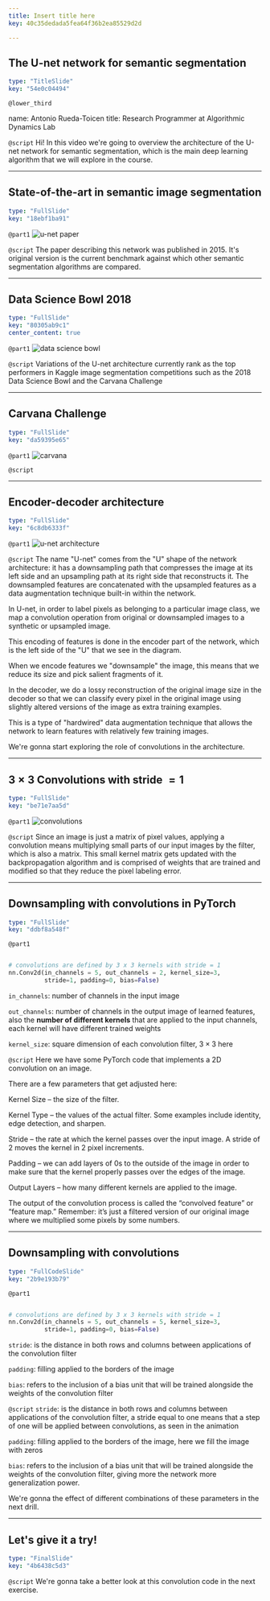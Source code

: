 ```yaml
---
title: Insert title here
key: 40c35dedada5fea64f36b2ea85529d2d

---
```

## The U-net network for semantic segmentation

```yaml
type: "TitleSlide"
key: "54e0c04494"
```

`@lower_third`

name: Antonio Rueda-Toicen
title: Research Programmer at Algorithmic Dynamics Lab


`@script`
Hi! In this video we're going to overview the architecture of the U-net network for semantic segmentation, which is the main deep learning algorithm that we will explore in the course.


---
## State-of-the-art in semantic image segmentation

```yaml
type: "FullSlide"
key: "18ebf1ba91"
```

`@part1`
![u-net paper](https://raw.githubusercontent.com/andandandand/images-for-colab-notebooks/master/u-net-paper.png)


`@script`
The paper describing this network was published in 2015. It's original version is the current benchmark against which other semantic segmentation algorithms are compared.


---
## Data Science Bowl 2018

```yaml
type: "FullSlide"
key: "80305ab9c1"
center_content: true
```

`@part1`
![data science bowl](https://raw.githubusercontent.com/andandandand/images-for-colab-notebooks/master/data-science-bowl.png)


`@script`
Variations of the U-net architecture currently rank as the top performers in Kaggle image segmentation competitions such as the 2018 Data Science Bowl and the Carvana Challenge


---
## Carvana Challenge

```yaml
type: "FullSlide"
key: "da59395e65"
```

`@part1`
![carvana](https://assets.datacamp.com/production/repositories/3732/datasets/bebc3d87266f391b1bac3c3d92c9f1d945f99148/carvana.png)


`@script`



---
## Encoder-decoder architecture

```yaml
type: "FullSlide"
key: "6c8db6333f"
```

`@part1`
![u-net architecture](https://cdn-images-1.medium.com/max/800/1*dKPBgCdJx6zj3MpED3lcNA.png)


`@script`
The name "U-net" comes from the "U" shape of the network architecture: it has a downsampling path that compresses the image at its left side and an upsampling path at its right side that reconstructs it. The downsampled features are concatenated with the upsampled features as a data augmentation technique built-in within the network.  

In U-net, in order to label pixels as belonging to a particular image class, we map a convolution operation from original or downsampled images to a synthetic or upsampled image. 

This encoding of features is done in the encoder part of the network, which is the left side of the "U" that we see in the diagram. 

When we encode features we "downsample" the image, this means that we reduce its size and pick salient fragments of it.  

In the decoder, we do a lossy reconstruction of the original image size in the decoder so that we can classify every pixel in the original image using slightly altered versions of the image as extra training examples.

This is a type of "hardwired" data augmentation technique that allows the network to learn features with relatively few training images. 

We're gonna start exploring the role of convolutions in the architecture.


---
## $3 \times 3$ Convolutions with stride $=1$

```yaml
type: "FullSlide"
key: "be71e7aa5d"
```

`@part1`
![convolutions](http://deeplearning.stanford.edu/wiki/images/6/6c/Convolution_schematic.gif)


`@script`
Since an image is just a matrix of pixel values, applying a convolution means multiplying small parts of our input images by the filter, which is also a matrix. This small kernel matrix gets updated with the backpropagation algorithm and is comprised of weights that are trained and modified so that they reduce the pixel labeling error.


---
## Downsampling with convolutions in PyTorch

```yaml
type: "FullSlide"
key: "ddbf8a548f"
```

`@part1`
```python

# convolutions are defined by 3 x 3 kernels with stride = 1
nn.Conv2d(in_channels = 5, out_channels = 2, kernel_size=3, 
          stride=1, padding=0, bias=False)

```

`in_channels`: number of channels in the input image

`out_channels`: number of channels in the output image of learned features, also the **number of different kernels** that are applied to the input channels, each kernel will have different trained weights

`kernel_size`: square dimension of each convolution filter, $3 \times 3$ here


`@script`
Here we have some PyTorch code that implements a 2D convolution on an image. 

There are a few parameters that get adjusted here:

Kernel Size – the size of the filter.

Kernel Type – the values of the actual filter. Some examples include identity, edge detection, and sharpen.

Stride – the rate at which the kernel passes over the input image. A stride of 2 moves the kernel in 2 pixel increments.

Padding – we can add layers of 0s to the outside of the image in order to make sure that the kernel properly passes over the edges of the image.

Output Layers – how many different kernels are applied to the image.

The output of the convolution process is called the “convolved feature” or “feature map.” Remember: it’s just a filtered version of our original image where we multiplied some pixels by some numbers.


---
## Downsampling with convolutions

```yaml
type: "FullCodeSlide"
key: "2b9e193b79"
```

`@part1`
```python

# convolutions are defined by 3 x 3 kernels with stride = 1
nn.Conv2d(in_channels = 5, out_channels = 5, kernel_size=3, 
          stride=1, padding=0, bias=False)

```

`stride`: is the distance in both rows and columns between applications of the convolution filter

`padding`: filling applied to the borders of the image

`bias`: refers to the inclusion of a bias unit that will be trained alongside the weights of the convolution filter


`@script`
`stride`: is the distance in both rows and columns between applications of the convolution filter, a stride equal to one means that a step of one will be applied between convolutions, as seen in the animation

`padding`: filling applied to the borders of the image, here we fill the image with zeros

`bias`: refers to the inclusion of a bias unit that will be trained alongside the weights of the convolution filter, giving more the network more generalization power.  

We're gonna the effect of different combinations of these parameters in the next drill.


---
## Let's give it a try!

```yaml
type: "FinalSlide"
key: "4b6438c5d3"
```

`@script`
We're gonna take a better look at this convolution code in the next exercise.

